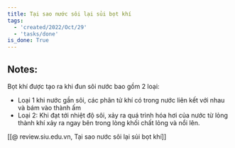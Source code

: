 ```yaml
---
title: Tại sao nước sôi lại sủi bọt khí
tags:
  - 'created/2022/Oct/29'
  - 'tasks/done'
is_done: True
---
```


## Notes:
Bọt khí được tạo ra khi đun sôi nước bao gồm 2 loại:
- Loại 1 khi nước gần sôi, các phân tử khí có trong nước liên kết với nhau và bám vào thành ấm
- Loại 2: Khi đạt tới nhiệt độ sôi, xảy ra quá trình hóa hơi của nước từ lỏng thành khí xảy ra ngay bên trong lòng khối chất lỏng và nổi lên.

[[@ review.siu.edu.vn, Tại sao nước sôi lại sủi bọt khí]]
